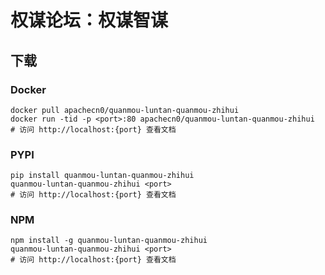 # 权谋论坛：权谋智谋

## 下载

### Docker

```
docker pull apachecn0/quanmou-luntan-quanmou-zhihui
docker run -tid -p <port>:80 apachecn0/quanmou-luntan-quanmou-zhihui
# 访问 http://localhost:{port} 查看文档
```

### PYPI

```
pip install quanmou-luntan-quanmou-zhihui
quanmou-luntan-quanmou-zhihui <port>
# 访问 http://localhost:{port} 查看文档
```

### NPM

```
npm install -g quanmou-luntan-quanmou-zhihui
quanmou-luntan-quanmou-zhihui <port>
# 访问 http://localhost:{port} 查看文档
```